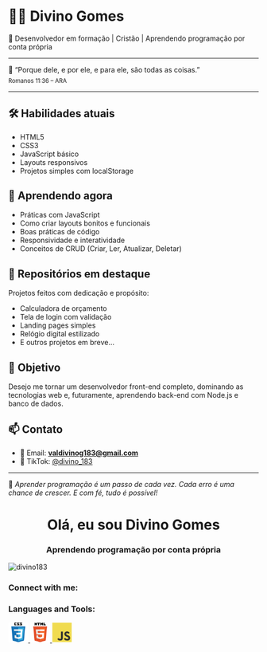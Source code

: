 # 👨‍💻 Divino Gomes

🎯 Desenvolvedor em formação | Cristão | Aprendendo programação por conta própria

---

📖 “Porque dele, e por ele, e para ele, são todas as coisas.”  
<sub>Romanos 11:36 – ARA</sub>

---

## 🛠️ Habilidades atuais
- HTML5
- CSS3
- JavaScript básico
- Layouts responsivos
- Projetos simples com localStorage

## 🌱 Aprendendo agora
- Práticas com JavaScript
- Como criar layouts bonitos e funcionais
- Boas práticas de código
- Responsividade e interatividade
- Conceitos de CRUD (Criar, Ler, Atualizar, Deletar)

## 📁 Repositórios em destaque
Projetos feitos com dedicação e propósito:
- Calculadora de orçamento
- Tela de login com validação
- Landing pages simples
- Relógio digital estilizado
- E outros projetos em breve...

## 🎯 Objetivo
Desejo me tornar um desenvolvedor front-end completo, dominando as tecnologias web e, futuramente, aprendendo back-end com Node.js e banco de dados.

## 📫 Contato
- 📧 Email: **valdivinog183@gmail.com**
- 🎵 TikTok: [@divino_183](https://www.tiktok.com/@divino_183)

---

🧠 *Aprender programação é um passo de cada vez. Cada erro é uma chance de crescer. E com fé, tudo é possível!*

<h1 align="center">Olá, eu sou Divino Gomes</h1>
<h3 align="center">Aprendendo programação por conta própria</h3>

<p align="left"> <img src="https://komarev.com/ghpvc/?username=divino183&label=Profile%20views&color=0e75b6&style=flat" alt="divino183" /> </p>

<h3 align="left">Connect with me:</h3>
<p align="left">
</p>

<h3 align="left">Languages and Tools:</h3>
<p align="left"> <a href="https://www.w3schools.com/css/" target="_blank" rel="noreferrer"> <img src="https://raw.githubusercontent.com/devicons/devicon/master/icons/css3/css3-original-wordmark.svg" alt="css3" width="40" height="40"/> </a> <a href="https://www.w3.org/html/" target="_blank" rel="noreferrer"> <img src="https://raw.githubusercontent.com/devicons/devicon/master/icons/html5/html5-original-wordmark.svg" alt="html5" width="40" height="40"/> </a> <a href="https://developer.mozilla.org/en-US/docs/Web/JavaScript" target="_blank" rel="noreferrer"> <img src="https://raw.githubusercontent.com/devicons/devicon/master/icons/javascript/javascript-original.svg" alt="javascript" width="40" height="40"/> </a> </p>
